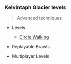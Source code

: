 ### Kelvintaph Glacier levels

> Advanced techniques

+ Levels
    + [Circle Walking](483-Circle_Walking/)

+ Replayable Brawls

+ Multiplayer Levels
